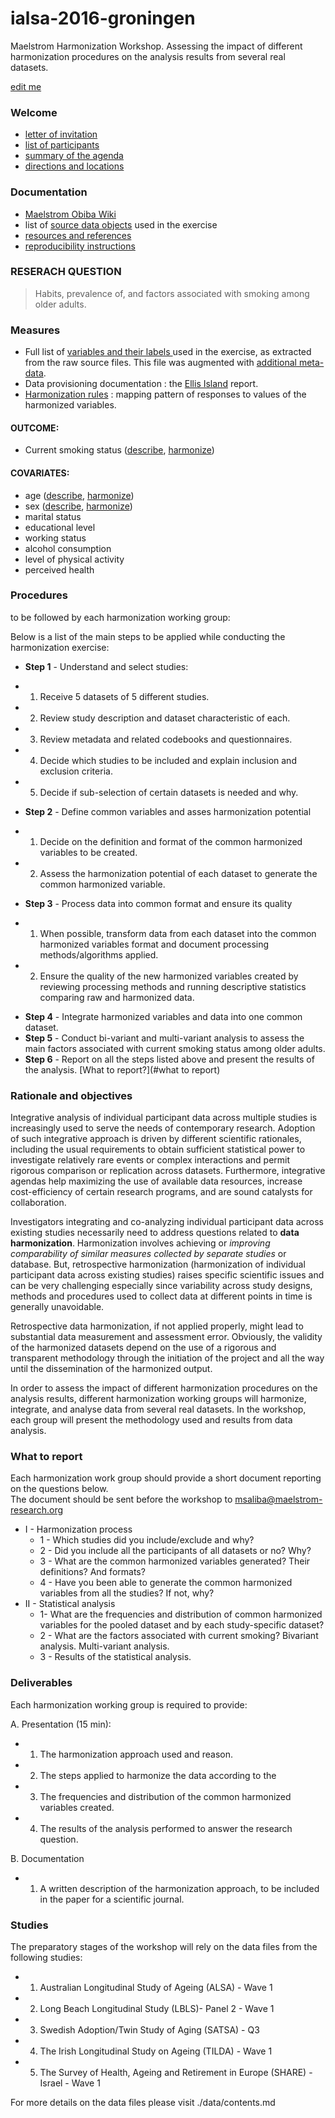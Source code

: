 # ialsa-2016-groningen 
Maelstrom Harmonization Workshop. Assessing the impact of different harmonization procedures on the analysis results from several real datasets.


[edit me](https://github.com/IALSA/ialsa-2016-groningen/edit/master/README.md)


### Welcome
- [letter of invitation](./documentation/log/invite.pdf)   
- [list of participants](./documentation/log/participants.pdf)
- [summary of the agenda](./documentation/log/agenda.pdf) 
- [directions and locations](./documentation/log/directions.pdf)

### Documentation
- [Maelstrom Obiba Wiki](http://wiki.obiba.org/display/MHSA2016/Common+datasets+to+be+analyzed)
- list of [source data objects](./data/contents.md) used in the exercise
- [resources and references](./documentation/resources-references.md)
- [reproducibility instructions](./utility/reproducibility-instructions.md)

### RESERACH QUESTION
> Habits, prevalence of, and factors associated with smoking among older adults.  

### Measures

- Full list of [variables and their labels ](https://github.com/IALSA/ialsa-2016-groningen/blob/master/data/meta/names-labels-live/names-labels-live.csv) used in the exercise, as extracted from the raw source files. This file was augmented with [additional meta-data](https://rawgit.com/IALSA/ialsa-2016-groningen-public/master/view-meta-data.html).     
- Data provisioning documentation : the [Ellis Island](https://rawgit.com/IALSA/ialsa-2016-groningen-public/master/0-ellis-island.html) report.
- [Harmonization rules](https://github.com/IALSA/ialsa-2016-groningen/tree/master/data/meta/h-rules) : mapping pattern of responses to values of the harmonized variables.

#### OUTCOME:   
- Current smoking status  ([describe](https://rawgit.com/IALSA/ialsa-2016-groningen-public/master/describe-smoking.html), [harmonize](https://rawgit.com/IALSA/ialsa-2016-groningen-public/master/harmonize-smoking.html))  

#### COVARIATES:  
- age  ([describe](https://rawgit.com/IALSA/ialsa-2016-groningen-public/master/describe-age.html), [harmonize](https://rawgit.com/IALSA/ialsa-2016-groningen-public/master/harmonize-age.html))   
- sex  ([describe](https://rawgit.com/IALSA/ialsa-2016-groningen-public/master/describe-sex.html), [harmonize](https://rawgit.com/IALSA/ialsa-2016-groningen-public/master/harmonize-sex.html))  
- marital status  
- educational level   
- working status   
- alcohol consumption   
- level of physical activity    
- perceived health  
	
	
### Procedures  
to be followed by each harmonization working group: 

Below is a list of the main steps to be applied while conducting the harmonization exercise:
* **Step 1** - Understand and select studies:
 - 1.	Receive 5 datasets of 5 different studies.  
 - 2.	Review study description and dataset characteristic of each.  
 - 3.	Review metadata and related codebooks and questionnaires.  
 - 4.	Decide which studies to be included and explain inclusion and exclusion criteria.  
 - 5.	Decide if sub-selection of certain datasets is needed and why.  
* **Step 2** - Define common variables and asses harmonization potential    
 - 1.	Decide on the definition and format of the common harmonized variables to be created.  
 - 2.	Assess the harmonization potential of each dataset to generate the common harmonized variable.  
* **Step 3** - Process data into common format and ensure its quality     
 - 1.	When possible, transform data from each dataset into the common harmonized variables format and document processing methods/algorithms applied.  
 - 2.	Ensure the quality of the new harmonized variables created by reviewing processing methods and running descriptive statistics comparing raw and harmonized data.   
* **Step 4** - Integrate harmonized variables and data into one common dataset.  
* **Step 5** - Conduct bi-variant and multi-variant analysis to assess the main factors associated with current smoking status among older adults.    
* **Step 6** -  Report on all the steps listed above and present the results of the analysis.  [What to report?](#what to report)  

### Rationale and objectives 

Integrative analysis of individual participant data across multiple studies is increasingly used to serve the needs of contemporary research. Adoption of such integrative approach is driven by different scientific rationales, including the usual requirements to obtain sufficient statistical power to investigate relatively rare events or complex interactions and permit rigorous comparison or replication across datasets. Furthermore, integrative agendas help maximizing the use of available data resources, increase cost-efficiency of certain research programs, and are sound catalysts for collaboration.

Investigators integrating and co-analyzing individual participant data across existing studies necessarily need to address questions related to **data harmonization**. Harmonization involves achieving or *improving comparability of similar measures collected by separate studies* or database. But, retrospective harmonization (harmonization of individual participant data across existing studies) raises specific scientific issues and can be very challenging especially since variability across study designs, methods and procedures used to collect data at different points in time is generally unavoidable.

Retrospective data harmonization, if not applied properly, might lead to substantial data measurement and assessment error. Obviously, the validity of the harmonized datasets depend on the use of a rigorous and transparent methodology through the initiation of the project and all the way until the dissemination of the harmonized output.

In order to assess the impact of different harmonization procedures on the analysis results, different harmonization working groups will harmonize, integrate, and analyse data from several real datasets. In the workshop, each group will present the methodology used and results from data analysis. 


### What to report 
Each harmonization work group should provide a short document reporting on the questions below.  
The document should be sent before the workshop to msaliba@maelstrom-research.org   

* I - Harmonization process
	- 1 -  Which studies did you include/exclude and why?
	- 2 -   Did you include all the participants of all datasets or no? Why?
	- 3 -   What are the common harmonized variables generated? Their definitions? And formats?
	- 4 -   Have you been able to generate the common harmonized variables from all the studies? If not, why?
* II -  Statistical analysis
	- 1-   What are the frequencies and distribution of common harmonized variables for the pooled dataset and by each study-specific dataset?
	- 2 -   What are the factors associated with current smoking? Bivariant analysis. Multi-variant analysis. 
	- 3 -   Results of the statistical analysis. 

### Deliverables 

Each harmonization working group is required to provide: 

A. Presentation (15 min):
* 1. The harmonization approach used and reason.  
* 2. The steps applied to harmonize the data according to the 
* 3. The frequencies and distribution of the common harmonized variables created.  
* 4. The results of the analysis performed to answer the research question.  

B. Documentation   
* 1. A written description of the harmonization approach, to be included in the paper for a scientific journal.  

### Studies

The preparatory stages of the workshop will rely on the data files from the following studies:   
- 1. Australian Longitudinal Study of Ageing (ALSA) - Wave 1  
- 2. Long Beach Longitudinal Study (LBLS)- Panel 2 - Wave 1  
- 3. Swedish Adoption/Twin Study of Aging (SATSA) - Q3  
- 4. The Irish Longitudinal Study on Ageing (TILDA) - Wave 1  
- 5. The Survey of Health, Ageing and Retirement in Europe (SHARE) - Israel - Wave 1   
 
 For more details on the data files please visit ./data/contents.md


